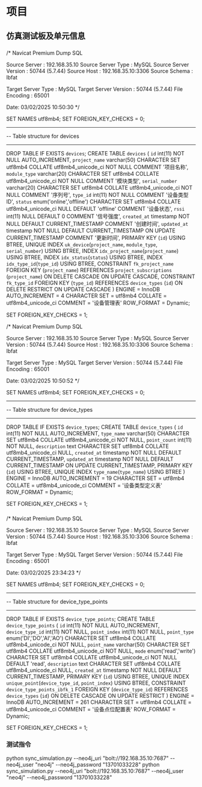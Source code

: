# 项目

## 仿真测试板及单元信息
### 
/*
 Navicat Premium Dump SQL

 Source Server         : 192.168.35.10
 Source Server Type    : MySQL
 Source Server Version : 50744 (5.7.44)
 Source Host           : 192.168.35.10:3306
 Source Schema         : lbfat

 Target Server Type    : MySQL
 Target Server Version : 50744 (5.7.44)
 File Encoding         : 65001

 Date: 03/02/2025 10:50:30
*/

SET NAMES utf8mb4;
SET FOREIGN_KEY_CHECKS = 0;

-- ----------------------------
-- Table structure for devices
-- ----------------------------
DROP TABLE IF EXISTS `devices`;
CREATE TABLE `devices`  (
  `id` int(11) NOT NULL AUTO_INCREMENT,
  `project_name` varchar(50) CHARACTER SET utf8mb4 COLLATE utf8mb4_unicode_ci NOT NULL COMMENT '项目名称',
  `module_type` varchar(20) CHARACTER SET utf8mb4 COLLATE utf8mb4_unicode_ci NOT NULL COMMENT '模块类型',
  `serial_number` varchar(20) CHARACTER SET utf8mb4 COLLATE utf8mb4_unicode_ci NOT NULL COMMENT '序列号',
  `type_id` int(11) NOT NULL COMMENT '设备类型ID',
  `status` enum('online','offline') CHARACTER SET utf8mb4 COLLATE utf8mb4_unicode_ci NULL DEFAULT 'offline' COMMENT '设备状态',
  `rssi` int(11) NULL DEFAULT 0 COMMENT '信号强度',
  `created_at` timestamp NOT NULL DEFAULT CURRENT_TIMESTAMP COMMENT '创建时间',
  `updated_at` timestamp NOT NULL DEFAULT CURRENT_TIMESTAMP ON UPDATE CURRENT_TIMESTAMP COMMENT '更新时间',
  PRIMARY KEY (`id`) USING BTREE,
  UNIQUE INDEX `uk_device`(`project_name`, `module_type`, `serial_number`) USING BTREE,
  INDEX `idx_project_name`(`project_name`) USING BTREE,
  INDEX `idx_status`(`status`) USING BTREE,
  INDEX `idx_type_id`(`type_id`) USING BTREE,
  CONSTRAINT `fk_project_name` FOREIGN KEY (`project_name`) REFERENCES `project_subscriptions` (`project_name`) ON DELETE CASCADE ON UPDATE CASCADE,
  CONSTRAINT `fk_type_id` FOREIGN KEY (`type_id`) REFERENCES `device_types` (`id`) ON DELETE RESTRICT ON UPDATE CASCADE
) ENGINE = InnoDB AUTO_INCREMENT = 4 CHARACTER SET = utf8mb4 COLLATE = utf8mb4_unicode_ci COMMENT = '设备管理表' ROW_FORMAT = Dynamic;

SET FOREIGN_KEY_CHECKS = 1;

/*
 Navicat Premium Dump SQL

 Source Server         : 192.168.35.10
 Source Server Type    : MySQL
 Source Server Version : 50744 (5.7.44)
 Source Host           : 192.168.35.10:3306
 Source Schema         : lbfat

 Target Server Type    : MySQL
 Target Server Version : 50744 (5.7.44)
 File Encoding         : 65001

 Date: 03/02/2025 10:50:52
*/

SET NAMES utf8mb4;
SET FOREIGN_KEY_CHECKS = 0;

-- ----------------------------
-- Table structure for device_types
-- ----------------------------
DROP TABLE IF EXISTS `device_types`;
CREATE TABLE `device_types`  (
  `id` int(11) NOT NULL AUTO_INCREMENT,
  `type_name` varchar(50) CHARACTER SET utf8mb4 COLLATE utf8mb4_unicode_ci NOT NULL,
  `point_count` int(11) NOT NULL,
  `description` text CHARACTER SET utf8mb4 COLLATE utf8mb4_unicode_ci NULL,
  `created_at` timestamp NOT NULL DEFAULT CURRENT_TIMESTAMP,
  `updated_at` timestamp NOT NULL DEFAULT CURRENT_TIMESTAMP ON UPDATE CURRENT_TIMESTAMP,
  PRIMARY KEY (`id`) USING BTREE,
  UNIQUE INDEX `type_name`(`type_name`) USING BTREE
) ENGINE = InnoDB AUTO_INCREMENT = 19 CHARACTER SET = utf8mb4 COLLATE = utf8mb4_unicode_ci COMMENT = '设备类型定义表' ROW_FORMAT = Dynamic;

SET FOREIGN_KEY_CHECKS = 1;

###
/*
 Navicat Premium Dump SQL

 Source Server         : 192.168.35.10
 Source Server Type    : MySQL
 Source Server Version : 50744 (5.7.44)
 Source Host           : 192.168.35.10:3306
 Source Schema         : lbfat

 Target Server Type    : MySQL
 Target Server Version : 50744 (5.7.44)
 File Encoding         : 65001

 Date: 03/02/2025 23:34:23
*/

SET NAMES utf8mb4;
SET FOREIGN_KEY_CHECKS = 0;

-- ----------------------------
-- Table structure for device_type_points
-- ----------------------------
DROP TABLE IF EXISTS `device_type_points`;
CREATE TABLE `device_type_points`  (
  `id` int(11) NOT NULL AUTO_INCREMENT,
  `device_type_id` int(11) NOT NULL,
  `point_index` int(11) NOT NULL,
  `point_type` enum('DI','DO','AI','AO') CHARACTER SET utf8mb4 COLLATE utf8mb4_unicode_ci NOT NULL,
  `point_name` varchar(50) CHARACTER SET utf8mb4 COLLATE utf8mb4_unicode_ci NOT NULL,
  `mode` enum('read','write') CHARACTER SET utf8mb4 COLLATE utf8mb4_unicode_ci NOT NULL DEFAULT 'read',
  `description` text CHARACTER SET utf8mb4 COLLATE utf8mb4_unicode_ci NULL,
  `created_at` timestamp NOT NULL DEFAULT CURRENT_TIMESTAMP,
  PRIMARY KEY (`id`) USING BTREE,
  UNIQUE INDEX `unique_point`(`device_type_id`, `point_index`) USING BTREE,
  CONSTRAINT `device_type_points_ibfk_1` FOREIGN KEY (`device_type_id`) REFERENCES `device_types` (`id`) ON DELETE CASCADE ON UPDATE RESTRICT
) ENGINE = InnoDB AUTO_INCREMENT = 261 CHARACTER SET = utf8mb4 COLLATE = utf8mb4_unicode_ci COMMENT = '设备点位配置表' ROW_FORMAT = Dynamic;

SET FOREIGN_KEY_CHECKS = 1;
### 测试指令


 python sync_simulation.py --neo4j_uri "bolt://192.168.35.10:7687" --neo4j_user "neo4j" --neo4j_password "13701033228"
 python sync_simulation.py --neo4j_uri "bolt://192.168.35.10:7687" --neo4j_user "neo4j" --neo4j_password "13701033228"